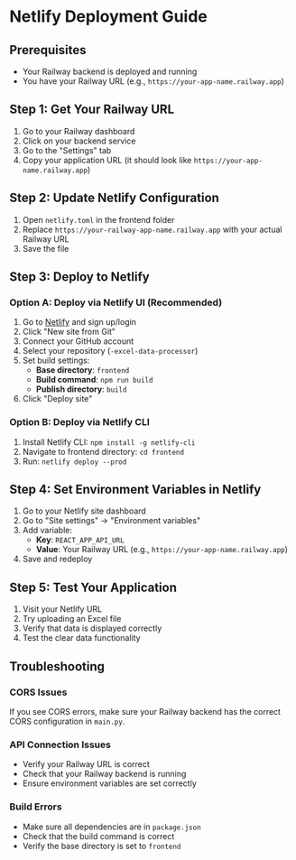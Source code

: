 # Netlify Deployment Guide

## Prerequisites
- Your Railway backend is deployed and running
- You have your Railway URL (e.g., `https://your-app-name.railway.app`)

## Step 1: Get Your Railway URL
1. Go to your Railway dashboard
2. Click on your backend service
3. Go to the "Settings" tab
4. Copy your application URL (it should look like `https://your-app-name.railway.app`)

## Step 2: Update Netlify Configuration
1. Open `netlify.toml` in the frontend folder
2. Replace `https://your-railway-app-name.railway.app` with your actual Railway URL
3. Save the file

## Step 3: Deploy to Netlify

### Option A: Deploy via Netlify UI (Recommended)
1. Go to [Netlify](https://netlify.com) and sign up/login
2. Click "New site from Git"
3. Connect your GitHub account
4. Select your repository (`-excel-data-processor`)
5. Set build settings:
   - **Base directory**: `frontend`
   - **Build command**: `npm run build`
   - **Publish directory**: `build`
6. Click "Deploy site"

### Option B: Deploy via Netlify CLI
1. Install Netlify CLI: `npm install -g netlify-cli`
2. Navigate to frontend directory: `cd frontend`
3. Run: `netlify deploy --prod`

## Step 4: Set Environment Variables in Netlify
1. Go to your Netlify site dashboard
2. Go to "Site settings" → "Environment variables"
3. Add variable:
   - **Key**: `REACT_APP_API_URL`
   - **Value**: Your Railway URL (e.g., `https://your-app-name.railway.app`)
4. Save and redeploy

## Step 5: Test Your Application
1. Visit your Netlify URL
2. Try uploading an Excel file
3. Verify that data is displayed correctly
4. Test the clear data functionality

## Troubleshooting

### CORS Issues
If you see CORS errors, make sure your Railway backend has the correct CORS configuration in `main.py`.

### API Connection Issues
- Verify your Railway URL is correct
- Check that your Railway backend is running
- Ensure environment variables are set correctly

### Build Errors
- Make sure all dependencies are in `package.json`
- Check that the build command is correct
- Verify the base directory is set to `frontend` 